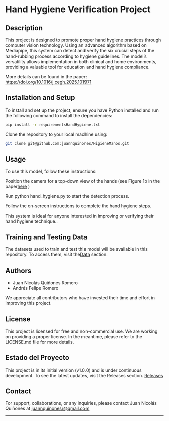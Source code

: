 # Hand Hygiene Verification Project

## Description
This project is designed to promote proper hand hygiene practices through computer vision technology. Using an advanced algorithm based on Mediapipe, this system can detect and verify the six crucial steps of the hand-rubbing process according to hygiene guidelines. The model’s versatility allows implementation in both clinical and home environments, providing a valuable tool for education and hand hygiene compliance.

More details can be found in the paper: https://doi.org/10.1016/j.cegh.2025.101971

## Installation and Setup

To install and set up the project, ensure you have Python installed and run the following command to install the dependencies:

```bash
pip install -r requirementsHandHygiene.txt
```

Clone the repository to your local machine using:

```bash
git clone git@github.com:juannquinones/HigieneManos.git
```

## Usage

To use this model, follow these instructions:

Position the camera for a top-down view of the hands (see Figure 1b in the paper[here](https://doi.org/10.1016/j.cegh.2025.101971) )

Run python hand_hygiene.py to start the detection process.

Follow the on-screen instructions to complete the hand hygiene steps.

This system is ideal for anyone interested in improving or verifying their hand hygiene technique.. 

## Training and Testing Data

The datasets used to train and test this model will be available in this repository. To access them, visit the[Data](https://github.com/juannquinones/HigieneManos/tree/main/Data) section.


## Authors

- Juan Nicolás Quiñones Romero
- Andrés Felipe Romero

We appreciate all contributors who have invested their time and effort in improving this project.

## License

This project is licensed for free and non-commercial use. We are working on providing a proper license. In the meantime, please refer to the LICENSE.md file for more details.

## Estado del Proyecto

This project is in its initial version (v1.0.0) and is under continuous development. To see the latest updates, visit the Releases section.
[Releases](https://github.com/juannquinones/HigieneManos/tree/main/Releases)

## Contact

For support, collaborations, or any inquiries, please contact Juan Nicolás Quiñones at juannquinonesr@gmail.com 

---

